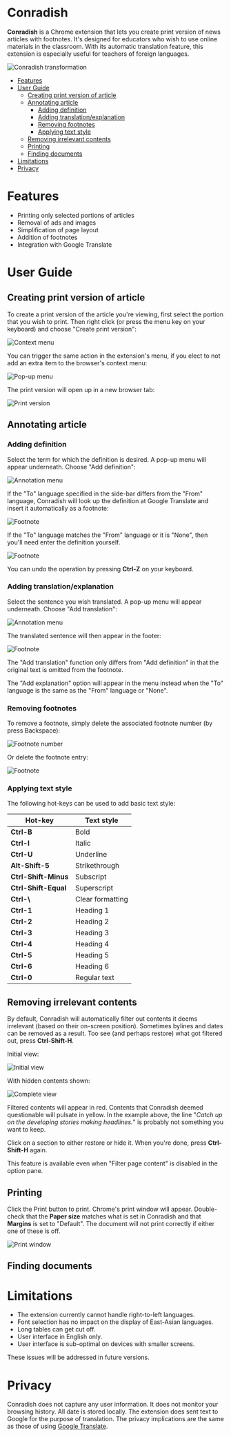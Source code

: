 # Conradish

**Conradish** is a Chrome extension that lets you create print version of news articles with footnotes. It's designed for educators who wish to use online materials in the classroom. With its automatic translation feature, this extension is especially useful for teachers of foreign languages.

![Conradish transformation](doc/img/transform-1.jpg)

* [Features](#features)
* [User Guide](#user-guide)
  - [Creating print version of article](#creating-print-version-of-article)
  - [Annotating article](#annotating-article)
     - [Adding definition](#adding-definition)
     - [Adding translation/explanation](#adding-translationexplanation)
     - [Removing footnotes](#removing-footnotes)
     - [Applying text style](#applying-text-style)
  - [Removing irrelevant contents](#removing-irrelevant-contents)
  - [Printing](#printing)
  - [Finding documents](#finding-documents)
* [Limitations](#limitations)
* [Privacy](#privacy)

# Features

* Printing only selected portions of articles
* Removal of ads and images
* Simplification of page layout
* Addition of footnotes
* Integration with Google Translate

# User Guide

## Creating print version of article

To create a print version of the article you're viewing, first select the portion that you wish to print. Then right click (or press the menu key on your keyboard) and choose "Create print version":

![Context menu](doc/img/capture-1.jpg)

You can trigger the same action in the extension's menu, if you elect to not add an extra item to the browser's context menu:

![Pop-up menu](doc/img/capture-2.jpg)

The print version will open up in a new browser tab:

![Print version](doc/img/document-1.jpg)

## Annotating article

### Adding definition

Select the term for which the definition is desired. A pop-up menu will appear underneath. Choose "Add definition":

![Annotation menu](doc/img/annotate-1.jpg)

If the "To" language specified in the side-bar differs from the "From" language, Conradish will look up the definition at Google Translate and insert it automatically as a footnote:

![Footnote](doc/img/footnote-1.jpg)

If the "To" language matches the "From" language or it is "None", then you'll need enter the definition yourself.

![Footnote](doc/img/footnote-2.jpg)

You can undo the operation by pressing **Ctrl-Z** on your keyboard.

### Adding translation/explanation

Select the sentence you wish translated. A pop-up menu will appear underneath. Choose "Add translation":

![Annotation menu](doc/img/annotate-2.jpg)

The translated sentence will then appear in the footer:

![Footnote](doc/img/footnote-3.jpg)

The "Add translation" function only differs from "Add definition" in that the original text is omitted from the footnote.

The "Add explanation" option will appear in the menu instead when the "To" language is the same as the "From" language or "None".

### Removing footnotes

To remove a footnote, simply delete the associated footnote number (by press Backspace):

![Footnote number](doc/img/footnote-number-1.jpg)

Or delete the footnote entry:

![Footnote](doc/img/footnote-4.jpg)

### Applying text style

The following hot-keys can be used to add basic text style:

| Hot-key              | Text style        |
|----------------------|-------------------|
| **Ctrl-B**           | Bold              |
| **Ctrl-I**           | Italic            |
| **Ctrl-U**           | Underline         |
| **Alt-Shift-5**      | Strikethrough     |
| **Ctrl-Shift-Minus** | Subscript         |
| **Ctrl-Shift-Equal** | Superscript       |
| **Ctrl-\\**          | Clear formatting  |
| **Ctrl-1**           | Heading 1         |
| **Ctrl-2**           | Heading 2         |
| **Ctrl-3**           | Heading 3         |
| **Ctrl-4**           | Heading 4         |
| **Ctrl-5**           | Heading 5         |
| **Ctrl-6**           | Heading 6         |
| **Ctrl-0**           | Regular text      |

## Removing irrelevant contents

By default, Conradish will automatically filter out contents it deems irrelevant (based on their on-screen position). Sometimes bylines and dates can be removed as a result. Too see (and perhaps restore) what got filtered out, press **Ctrl-Shift-H**.

Initial view:

![Initial view](doc/img/filter-1.jpg)

With hidden contents shown:

![Complete view](doc/img/filter-2.jpg)

Filtered contents will appear in red. Contents that Conradish deemed questionable will pulsate in yellow. In the example above, the line "*Catch up on the developing stories making headlines.*" is probably not something you want to keep.

Click on a section to either restore or hide it. When you're done, press **Ctrl-Shift-H** again.

This feature is available even when "Filter page content" is disabled in the option pane.

## Printing

Click the Print button to print. Chrome's print window will appear. Double-check that the **Paper size** matches what is set in Conradish and that **Margins** is set to "Default". The document will not print correctly if either one of these is off.

![Print window](doc/img/print-1.jpg)

## Finding documents

# Limitations

* The extension currently cannot handle right-to-left languages.
* Font selection has no impact on the display of East-Asian languages.
* Long tables can get cut off.
* User interface in English only.
* User interface is sub-optimal on devices with smaller screens.

These issues will be addressed in future versions.

# Privacy

Conradish does not capture any user information. It does not monitor your browsing history. All date is stored locally. The extension does sent text to Google for the purpose of translation. The privacy implications are the same as those of using [Google Translate](https://policies.google.com/privacy).

